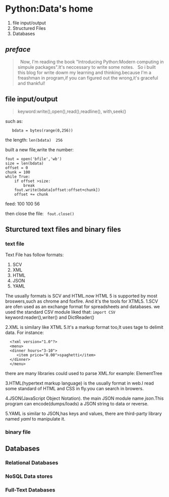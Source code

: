 # Python:Data's home #
 1. file input/output
 2. Structured Files
 3. Databases
 
## *preface* ##

>       Now, I'm reading the book "Introducing Python:Modern computing in simpule packages".It's neccessary to write some notes.
    So i built this blog for write dowm my learning and thinking.because I'm a freashman in program,if you can figured out 
    the wrong,it's graceful and thankful!

## file input/output ##
> keyword:write(),open(),read(),readline(), with,seek()
    
such as:

```fout = open('bfile','wb')
   bdata = bytes(range(0,256))
   ```
the length:
`len(bdata) 
 256`

built a new file,write the number:
```
fout = open('bfile','wb')
size = len(bdata)
offset = 0
chunk = 100
while True:
    if offset >size:
        break
    fout.write(bdata[offset:offset+chunk])
    offset += chunk
```
feed:
100
100
56

then close the file:
` fout.close()`


## Sturctured text files and binary files ##

### text file ###
Text File has follow formats:
1. SCV
2. XML
3. HTML
4. JSON
5. YAML

The usually formats is SCV and HTML.now HTML 5 is supported by most broswers,such as chrome and foxfire.
And it's the tools for XTML5.
1.SCV are ofen used as an exchange format for spreadsheets and databases. we used the standard CSV module liked that:
`import CSV`
 keyword:reader(),writer() and DictReader()
 
2.XML is similary like XTML 5.It's a markup format too,It uses tage to delimit data.
For instance:

```
  <?xml version="1.0"?>
  <menu>
  <dinner hours="3-10">
     <item price="8.00">spaghetti</item>
  </dinner>
  </menu>
```

there are many libraries could used to parse XML.for example: ElementTree

3.HTML(hypertext markup language) is the usually format in web.I read some standard of HTML and CSS in fly.you can search in browers.

4.JSON(JavaScript Object Notation). the main JSON module name *json*.This program can encode(dumps/loads) a JSON string to data or reverse.

5.YAML is similar to JSON,has keys and values, there are third-party library named *yaml* to manipulate it.

### binary file ###

## Databases ##
### Relational Databases ###
### NoSQL Data stores ###
### Full-Text Databases ###
